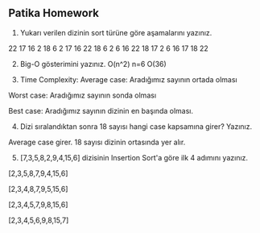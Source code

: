 ## Patika Homework

1. Yukarı verilen dizinin sort türüne göre aşamalarını yazınız.

22 17 16 2 18 6
2 17 16 22 18 6
2 6 16 22 18 17
2 6 16 17 18 22

2. Big-O gösterimini yazınız.
O(n^2) n=6 O(36)

3. Time Complexity:
Average case: Aradığımız sayının ortada olması

Worst case: Aradığımız sayının sonda olması

Best case: Aradığımız sayının dizinin en başında olması.

4. Dizi sıralandıktan sonra 18 sayısı hangi case kapsamına girer? Yazınız.

Average case girer. 18 sayısı dizinin ortasında yer alır.

5. [7,3,5,8,2,9,4,15,6] dizisinin Insertion Sort'a göre ilk 4 adımını yazınız.

[2,3,5,8,7,9,4,15,6]

[2,3,4,8,7,9,5,15,6]

[2,3,4,5,7,9,8,15,6]

[2,3,4,5,6,9,8,15,7]
